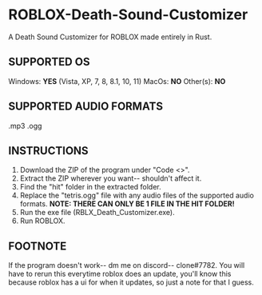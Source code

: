 # ROBLOX-Death-Sound-Customizer
A Death Sound Customizer for ROBLOX made entirely in Rust.

## SUPPORTED OS
Windows: **YES** (Vista, XP, 7, 8, 8.1, 10, 11)
MacOs: **NO**
Other(s): **NO**

## SUPPORTED AUDIO FORMATS
.mp3
.ogg

## INSTRUCTIONS
1. Download the ZIP of the program under "Code <>".
2. Extract the ZIP wherever you want-- shouldn't affect it.
3. Find the "hit" folder in the extracted folder.
4. Replace the "tetris.ogg" file with any audio files of the supported audio formats. **NOTE: THERE CAN ONLY BE 1 FILE IN THE HIT FOLDER!**
5. Run the exe file (RBLX_Death_Customizer.exe).
6. Run ROBLOX.

## FOOTNOTE
If the program doesn't work-- dm me on discord-- clone#7782.
You will have to rerun this everytime roblox does an update, you'll know this because roblox has a ui for when it updates, so just a note for that I guess.

